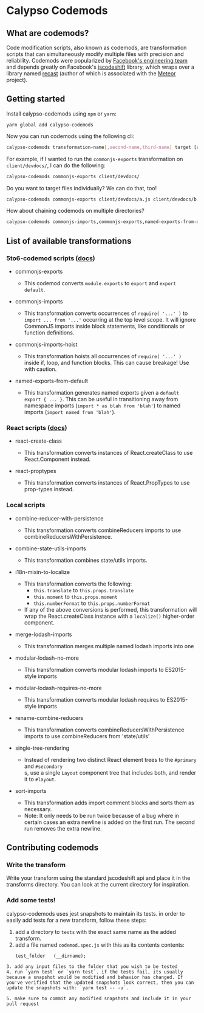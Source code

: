 # Calypso Codemods

## What are codemods?

Code modification scripts, also known as codemods, are transformation scripts that can simultaneously modify multiple files with precision and reliability. Codemods were popularized by [Facebook's engineering team](https://medium.com/@cpojer/effective-javascript-codemods-5a6686bb46fb) and depends greatly on Facebook's [jscodeshift](https://github.com/facebook/jscodeshift) library, which wraps over a library named [recast](https://github.com/benjamn/recast) (author of which is associated with the [Meteor](https://www.meteor.com/) project).

## Getting started

Install calypso-codemods using `npm` or `yarn`:

```
yarn global add calypso-codemods
```

Now you can run codemods using the following cli:

```bash
calypso-codemods transformation-name[,second-name,third-name] target [additional targets]
```

For example, if I wanted to run the `commonjs-exports` transformation on `client/devdocs/`, I can do the following:

```bash
calypso-codemods commonjs-exports client/devdocs/
```

Do you want to target files individually? We can do that, too!

```bash
calypso-codemods commonjs-exports client/devdocs/a.js client/devdocs/b.js client/devdocs/c.js
```

How about chaining codemods on multiple directories?

```bash
calypso-codemods commonjs-imports,commonjs-exports,named-exports-from-default client/blocks/ client/components/
```

## List of available transformations

### 5to6-codemod scripts ([docs](https://github.com/5to6/5to6-codemod#transforms))

- commonjs-exports

  - This codemod converts `module.exports` to `export` and `export default`.

- commonjs-imports

  - This transformation converts occurrences of `require( '...' )` to `import ... from '...'` occurring at the top level scope. It will ignore CommonJS imports inside block statements, like conditionals or function definitions.

- commonjs-imports-hoist

  - This transformation hoists all occurrences of `require( '...' )` inside if, loop, and function blocks. This can cause breakage! Use with caution.

- named-exports-from-default
  - This transformation generates named exports given a `default export { ... }`. This can be useful in transitioning away from namespace imports (`import * as blah from 'blah'`) to named imports (`import named from 'blah'`).

### React scripts ([docs](https://github.com/reactjs/react-codemod))

- react-create-class

  - This transformation converts instances of React.createClass to use React.Component instead.

- react-proptypes
  - This transformation converts instances of React.PropTypes to use prop-types instead.

### Local scripts

- combine-reducer-with-persistence

  - This transformation converts combineReducers imports to use combineReducersWithPersistence.

- combine-state-utils-imports

  - This transformation combines state/utils imports.

- i18n-mixin-to-localize

  - This transformation converts the following:
    - `this.translate` to `this.props.translate`
    - `this.moment` to `this.props.moment`
    - `this.numberFormat` to `this.props.numberFormat`
  - If any of the above conversions is performed, this transformation will wrap the React.createClass instance with a `localize()` higher-order component.

- merge-lodash-imports

  - This transformation merges multiple named lodash imports into one

- modular-lodash-no-more

  - This transformation converts modular lodash imports to ES2015-style imports

- modular-lodash-requires-no-more

  - This transformation converts modular lodash requires to ES2015-style imports

- rename-combine-reducers

  - This transformation converts combineReducersWithPersistence imports to use combineReducers from 'state/utils'

- single-tree-rendering

  - Instead of rendering two distinct React element trees to the `#primary` and `#secondary` <div>s,
    use a single `Layout` component tree that includes both, and render it to `#layout`.

- sort-imports
  - This transformation adds import comment blocks and sorts them as necessary.
  - Note: It only needs to be run twice because of a bug where in certain cases an extra newline is added
    on the first run. The second run removes the extra newline.

## Contributing codemods

### Write the transform

Write your transform using the standard jscodeshift api and place it in the transforms directory.
You can look at the current directory for inspiration.

### Add some tests!

calypso-codemods uses jest snapshots to maintain its tests.
in order to easily add tests for a new transform, follow these steps:

1. add a directory to `tests` with the exact same name as the added transform.
2. add a file named `codemod.spec.js` with this as its contents contents:
   ```javas cript
   test_folder   (__dirname);
   ```

```
3. add any input files to the folder that you wish to be tested
4. run `yarn test` or `yarn test`. if the tests fail, its usually because a snapshot would be modified and behavior has changed. If you've verified that the updated snapshots look correct, then you can update the snapshots with: `yarn test -- -u`.

5. make sure to commit any modified snapshots and include it in your pull request
```
